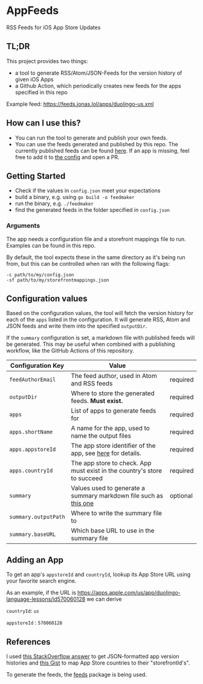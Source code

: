 
# AppFeeds

RSS Feeds for iOS App Store Updates

## TL;DR
This project provides two things:

- a tool to generate RSS/Atom/JSON-Feeds for the version history of given iOS Apps
- a Github Action, which periodically creates new feeds for the apps specified in this repo

Example feed: https://feeds.jonas.lol/apps/duolingo-us.xml 


## How can I use this?

- You can run the tool to generate and publish your own feeds.
- You can use the feeds generated and published by this repo. The currently published feeds can be found [here](current-feeds.md). If an app is missing, feel free to add it to [the config](config.json) and open a PR.

## Getting Started

- Check if the values in `config.json` meet your expectations
- build a binary, e.g. using `go build -o feedmaker` 
- run the binary, e.g. `./feedmaker`
- find the generated feeds in the folder specified in `config.json`

### Arguments

The app needs a configuration file and a storefront mappings file to run. Examples can be found in this repo.

By default, the tool expects these in the same directory as it's being run from, but this can be controlled when ran with the following flags:

```
-c path/to/my/config.json
-sf path/to/my/storefrontmappings.json
```

## Configuration values

Based on the configuration values, the tool will fetch the version history for each of the `apps` listed in the configuration. It will generate RSS, Atom and JSON feeds and write them into the specified `outputDir`.

If the `summary` configuration is set, a markdown file with published feeds will be generated. This may be useful when combined with a publishing workflow, like the GitHub Actions of this repository.

| Configuration Key  | Value | |
| ------------- | ------------- | ------------- |
| `feedAuthorEmail`  | The feed author, used in Atom and RSS feeds  | required |
| `outputDir`  | Where to store the generated feeds. **Must exist.**   | required |
| `apps`  | List of apps to generate feeds for   | required |
| `apps.shortName`  | A name for the app, used to name the output files   | required |
| `apps.appstoreId`  | The app store identifier of the app, see [here](#adding-an-app) for details.  | required |
| `apps.countryId`  | The app store to check. App must exist in the country's store to succeed    | required |
| `summary`  | Values used to generate a summary markdown file such as [this one](current-feeds.md)    | optional |
| `summary.outputPath`  | Where to write the summary file to    |  |
| `summary.baseURL`  | Which base URL to use in the summary file    |  |

## Adding an App

To get an app's `appstoreId` and `countryId`, lookup its App Store URL using your favorite search engine.

As an example, if the URL is https://apps.apple.com/us/app/duolingo-language-lessons/id570060128 we can derive

`countryId`: `us`

`appstoreId` : `570060128`

## References 

I used [this StackOverflow answer](https://stackoverflow.com/questions/12273811/how-do-i-check-my-ios-app-version-history-detail-on-itunesconnect/48098811#48098811) to get JSON-formatted app version histories and [this Gist](https://gist.github.com/BrychanOdlum/2208578ba151d1d7c4edeeda15b4e9b1) to map App Store countries to their "storefrontId's".

To generate the feeds, the [feeds](https://github.com/gorilla/feeds) package is being used.

